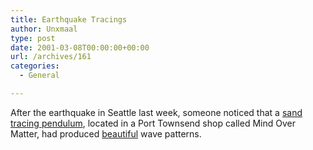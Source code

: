 ```yaml
---
title: Earthquake Tracings
author: Unxmaal
type: post
date: 2001-03-08T00:00:00+00:00
url: /archives/161
categories:
  - General

---
```

After the earthquake in Seattle last week, someone noticed that a [sand tracing pendulum][1], located in a Port Townsend shop called Mind Over Matter, had produced <A HREF="http://www.gaelwolf.com/pendulum.html">beautiful</A> wave patterns.

 [1]: http://cgi.ebay.com/aw-cgi/eBayISAPI.dll?ViewItem&item=1120668068